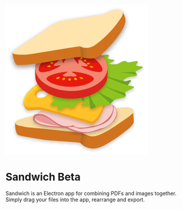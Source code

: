 ![Sandwich Logo](src/assets/images/sandwich-logo.png)

# Sandwich Beta

Sandwich is an Electron app for combining PDFs and images together.
Simply drag your files into the app, rearrange and export.
